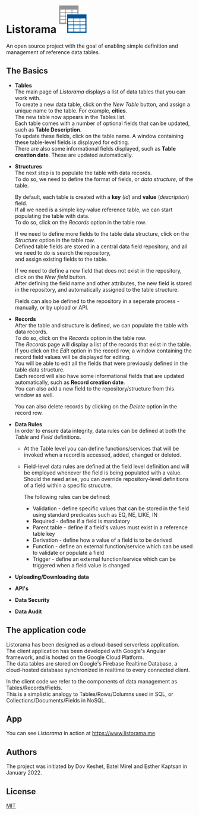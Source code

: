 # Listorama <img src="/listorama.png" alt="Listorama" style="height:75px; width:75px;"/>
An open source project with the goal of enabling simple definition and management of reference data tables.</br>

## The Basics</br>

* **Tables**</br>
  The main page of *Listorama* displays a list of data tables that you can work with.</br>
  To create a new data table, click on the *New Table* button, and assign a unique name to the table. For example, **cities**.</br>
  The new table now appears in the Tables list.</br>
  Each table comes with a number of optional fields that can be updated, such as **Table Description**.</br>
  To update these fields, click on the table name. A window containing these table-level fields is displayed for editing.</br>
  There are also some informational fields displayed, such as **Table creation date**. These are updated automatically.</br>

* **Structures**</br>
  The next step is to populate the table with data records.</br>
  To do so, we need to define the format of fields, or *data structure*, of the table.</br>
  
  By default, each table is created with a **key** (*id*) and **value** (*description*) field.</br>
  If all we need is a simple key-value reference table, we can start populating the table with data.</br>
  To do so, click on the *Records* option in the table row.</br>
  
  If we need to define more fields to the table data structure, click on the *Structure* option in the table row.</br>
  Defined table fields are stored in a central data field repository, and all we need to do is search the repository,</br>
  and assign existing fields to the table.</br>
  
  If we need to define a new field that does not exist in the repository, click on the *New field* button.</br>
  After defining the field name and other attributes, the new field is stored in the repository, and automatically assigned to the table structure.</br>
  
  Fields can also be defined to the repository in a seperate process - manually, or by upload or API.</br>

* **Records**</br>
  After the table and structure is defined, we can populate the table with data records.<br>
  To do so, click on the *Records* option in the table row.<br>
  The *Records* page will display a list of the records that exist in the table.</br>
  If you click on the *Edit* option in the record row, a window containing the record field values will be displayed for editing.</br>
  You will be able to edit all the fields that were previously defined in the table data structure.</br>
  Each record will also have some informational fields that are updated automatically, such as **Record creation date**.</br>
  You can also add a new field to the repository/structure from this window as well.</br>
  
  You can also delete records by clicking on the *Delete* option in the record row.
  
* **Data Rules**</br>
  In order to ensure data integrity, data rules can be defined at both the *Table* and *Field* definitions.</br>
  
  * At the Table level you can define functions/services that will be invoked when a record is accessed, added, changed or deleted.</br>
  
  * Field-level data rules are defined at the field level definition and will be employed whenever the field is being populated with a value.</br>
    Should the need arise, you can override repository-level definitions of a field within a specific strucutre.</br>

    The following rules can be defined:</br>
    * Validation - define specific values that can be stored in the field using standard predicates such as EQ, NE, LIKE, IN</br>
    * Required - define if a field is mandatory
    * Parent table - define if a field's values must exist in a reference table key
    * Derivation - define how a value of a field is to be derived
    * Function - define an external function/service which can be used to validate or populate a field
    * Trigger - define an external function/service which can be triggered when a field value is changed
   
* **Uploading/Downloading data**</br>

* **API's**</br>

* **Data Security**</br>

* **Data Audit**</br>

## The application code
Listorama has been designed as a cloud-based serverless application.</br>
The client application has been developed with Google's Angular framework, and is hosted on the Google Cloud Platform.</br>
The data tables are stored on Google's Firebase Realtime Database, a cloud-hosted database synchronized in realtime to every connected client.</br>

In the client code we refer to the components of data management as Tables/Records/Fields.</br>
This is a simplistic analogy to Tables/Rows/Columns used in SQL, or Collections/Documents/Fields in NoSQL.</br>

## App
You can see *Listorama* in action at https://www.listorama.me

## Authors
The project was initiated by Dov Keshet, Batel Mirel and Esther Kaptsan in January 2022.

## License
[MIT](https://choosealicense.com/licenses/mit/)

